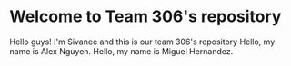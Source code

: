 # Welcome to Team 306's repository

Hello guys! I'm Sivanee and this is our team 306's repository 
Hello, my name is Alex Nguyen.
Hello, my name is Miguel Hernandez.
